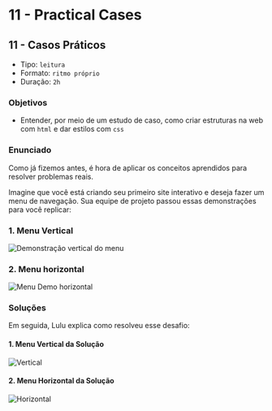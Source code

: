 # 11 - Practical Cases

## 11 - Casos Práticos

* Tipo: `leitura`
* Formato: `ritmo próprio`
* Duração: `2h`

### Objetivos

* Entender, por meio de um estudo de caso, como criar estruturas na web com `html` e dar estilos com `css`

### Enunciado

Como já fizemos antes, é hora de aplicar os conceitos aprendidos para resolver problemas reais.

Imagine que você está criando seu primeiro site interativo e deseja fazer um menu de navegação. Sua equipe de projeto passou essas demonstrações para você replicar:

### 1. Menu Vertical

![Demonstra&#xE7;&#xE3;o vertical do menu](https://camo.githubusercontent.com/5d0c8b0ad03f9e4fba6dab756662e2223cf6bb39/68747470733a2f2f666f746f732e73756265666f746f732e636f6d2f33623532336562646161613365323037616462353535656161323662383335316f2e676966)

### 2. Menu horizontal

![Menu Demo horizontal](https://camo.githubusercontent.com/c655dc275ffa32e2b2d4140084dd77cf6996ceef/68747470733a2f2f666f746f732e73756265666f746f732e636f6d2f39646138313439633835333133316537653732383261333063396463333765366f2e676966)

### Soluções

Em seguida, Lulu explica como resolveu esse desafio:

#### 1. Menu Vertical da Solução

![Vertical](https://camo.githubusercontent.com/2f0cee16b4888ac7aead1cdc37a453bffae8afa8/68747470733a2f2f696d672e796f75747562652e636f6d2f76692f746b364441783543726e342f302e6a7067)

#### 2. Menu Horizontal da Solução

![Horizontal](https://camo.githubusercontent.com/9b46b576bbcb71decca2214a52b9ea73b63dead8/68747470733a2f2f696d672e796f75747562652e636f6d2f76692f32627271624839347a34302f302e6a7067)



